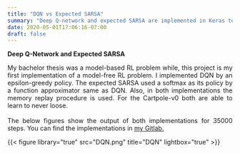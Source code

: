 ```yaml
---
title: "DQN vs Expected SARSA"
summary: "Deep Q-network and expected SARSA are implemented in Keras to solve the Cartpole problem"
date: 2020-05-01T17:06:16-07:00
draft: false
---
```

**Deep Q-Network and Expected SARSA**

<div style="text-align:justify">My bachelor thesis was a model-based RL problem while, this project is my first implementation of a model-free RL problem.
I implemented DQN by an epsilon-greedy policy. The expected SARSA used a softmax as its policy by a function approximator same as DQN. Also, in both implementations the memory replay procedure is used. For the Cartpole-v0 both are able to learn to never loose.</div>
<br>
<div style="text-align:justify">The below figures show the output of both implementations for 35000 steps. You can find the implementations in <a href="https://gitlab.com/hosh/master/-/blob/master/Cartpole-DQN/Cartpole.py">my Gitlab.</a></div>




{{< figure library="true" src="DQN.png" title="DQN" lightbox="true" >}}
